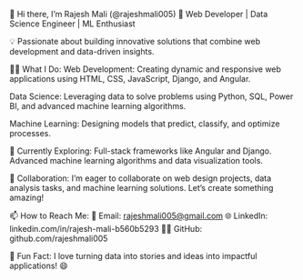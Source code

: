 👋 Hi there, I’m Rajesh Mali (@rajeshmali005)
🚀 Web Developer | Data Science Engineer | ML Enthusiast

💡 Passionate about building innovative solutions that combine web development and data-driven insights.

👨‍💻 What I Do:
Web Development: Creating dynamic and responsive web applications using HTML, CSS, JavaScript, Django, and Angular.

Data Science: Leveraging data to solve problems using Python, SQL, Power BI, and advanced machine learning algorithms.

Machine Learning: Designing models that predict, classify, and optimize processes.

🌱 Currently Exploring:
Full-stack frameworks like Angular and Django.
Advanced machine learning algorithms and data visualization tools.

💞️ Collaboration:
I’m eager to collaborate on web design projects, data analysis tasks, and machine learning solutions. Let’s create something amazing!

📫 How to Reach Me:
📧 Email: rajeshmali005@gmail.com
🌐 LinkedIn: linkedin.com/in/rajesh-mali-b560b5293
👨‍💻 GitHub: github.com/rajeshmali005

🌟 Fun Fact:
I love turning data into stories and ideas into impactful applications! 😄


<!---
rajeshmali005/rajeshmali005 is a ✨ special ✨ repository because its `README.md` (this file) appears on your GitHub profile.
You can click the Preview link to take a look at your changes.
--->
